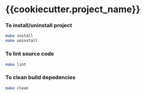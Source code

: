 # {{cookiecutter.project_name}}

### To install/uninstall project

```bash
make install
make uninstall
```

### To lint source code

```bash
make lint
```

### To clean build depedencies

```bash
make clean
```
